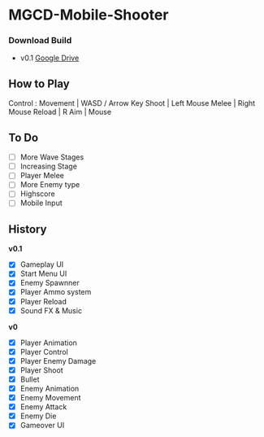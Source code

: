 # MGCD-Mobile-Shooter

### Download Build
- v0.1 [Google Drive](https://drive.google.com/file/d/16nN6iz-NUwUWjVxi5OrcAxKg-KxgUQJK/view?usp=sharing)

## How to Play
Control :
Movement | WASD / Arrow Key
Shoot | Left Mouse
Melee | Right Mouse
Reload | R
Aim | Mouse

## To Do

- [ ] More Wave Stages
- [ ] Increasing Stage
- [ ] Player Melee
- [ ] More Enemy type
- [ ] Highscore
- [ ] Mobile Input

## History
**v0.1**
- [x] Gameplay UI
- [x] Start Menu UI
- [x] Enemy Spawnner
- [x] Player Ammo system
- [x] Player Reload
- [x] Sound FX & Music

**v0**
- [x] Player Animation	
- [x] Player Control	
- [x] Player Enemy Damage	
- [x] Player Shoot		
- [x] Bullet		
- [x] Enemy Animation	
- [x] Enemy Movement	
- [x] Enemy Attack		
- [x] Enemy Die		
- [x] Gameover UI		